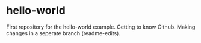# hello-world
First repository for the hello-world example. Getting to know Github.
Making changes in a seperate branch (readme-edits).
